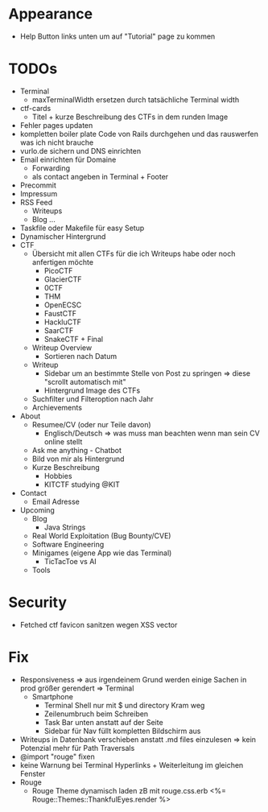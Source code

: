 # Appearance
- Help Button links unten um auf "Tutorial" page zu kommen

# TODOs
- Terminal
    - maxTerminalWidth ersetzen durch tatsächliche Terminal width
- ctf-cards
    - Titel + kurze Beschreibung des CTFs in dem runden Image
- Fehler pages updaten
- kompletten boiler plate Code von Rails durchgehen und das rauswerfen was ich nicht brauche
- vurlo.de sichern und DNS einrichten
- Email einrichten für Domaine
    - Forwarding
    - als contact angeben in Terminal + Footer
- Precommit
- Impressum
- RSS Feed
    - Writeups
    - Blog
    ...
- Taskfile oder Makefile für easy Setup
- Dynamischer Hintergrund
- CTF
    - Übersicht mit allen CTFs für die ich Writeups habe oder noch anfertigen möchte
        - PicoCTF
        - GlacierCTF
        - 0CTF
        - THM
        - OpenECSC
        - FaustCTF
        - HackluCTF
        - SaarCTF
        - SnakeCTF + Final
    - Writeup Overview
        - Sortieren nach Datum
    - Writeup
        - Sidebar um an bestimmte Stelle von Post zu springen
            => diese "scrollt automatisch mit"
        - Hintergrund Image des CTFs
    - Suchfilter und Filteroption nach Jahr
    - Archievements
- About
    - Resumee/CV (oder nur Teile davon)
        - Englisch/Deutsch
        => was muss man beachten wenn man sein CV online stellt
    - Ask me anything - Chatbot
    - Bild von mir als Hintergrund
    - Kurze Beschreibung
        - Hobbies
        - KITCTF studying @KIT
- Contact
    - Email Adresse
- Upcoming
    - Blog
        - Java Strings
    - Real World Exploitation (Bug Bounty/CVE)
    - Software Engineering
    - Minigames (eigene App wie das Terminal)
        - TicTacToe vs AI
    - Tools

# Security
- Fetched ctf favicon sanitzen wegen XSS vector

# Fix
- Responsiveness
    => aus irgendeinem Grund werden einige Sachen in prod größer gerendert
    => Terminal
    - Smartphone
        - Terminal Shell nur mit $ und directory Kram weg
        - Zeilenumbruch beim Schreiben
        - Task Bar unten anstatt auf der Seite
        - Sidebar für Nav füllt kompletten Bildschirm aus
- Writeups in Datenbank verschieben anstatt .md files einzulesen
    => kein Potenzial mehr für Path Traversals
- @import "rouge" fixen
- keine Warnung bei Terminal Hyperlinks + Weiterleitung im gleichen Fenster
- Rouge
    - Rouge Theme dynamisch laden zB mit rouge.css.erb
        <%= Rouge::Themes::ThankfulEyes.render %>
